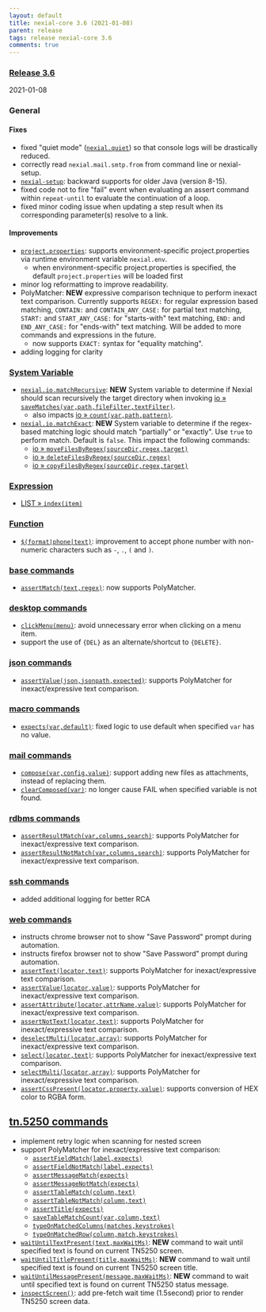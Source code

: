 ```yaml
---
layout: default
title: nexial-core 3.6 (2021-01-08)
parent: release
tags: release nexial-core 3.6
comments: true
---
```


### <a href="https://github.com/nexiality/nexial-core/releases/tag/nexial-core-v3.6_????" class="external-link" target="_nexial_link">Release 3.6</a>
2021-01-08


### General
#### Fixes
- fixed "quiet mode" ([`nexial.quiet`](../systemvars/index.html#nexial.quiet)) so that console logs will be drastically 
  reduced.
- correctly read `nexial.mail.smtp.from` from command line or nexial-setup.
- [`nexial-setup`](../userguide/BatchFiles#nexial-setup): backward supports for older Java (version 8-15).
- fixed code not to fire "fail" event when evaluating an assert command within `repeat-until` to evaluate the 
  continuation of a loop.
- fixed minor coding issue when updating a step result when its corresponding parameter(s) resolve to a link.

#### Improvements
- [`project.properties`](../userguide/UnderstandingProjectStructure#artifactprojectproperties): supports 
  environment-specific project.properties via runtime environment variable `nexial.env`.
  - when environment-specific project.properties is specified, the default `project.properties` will be loaded first
- minor log reformatting to improve readability.
- PolyMatcher: **NEW** expressive comparison technique to perform inexact text comparison.  Currently supports
  `REGEX:` for regular expression based matching, `CONTAIN:` and `CONTAIN_ANY_CASE:` for partial text matching, 
  `START:` and `START_ANY_CASE:` for "starts-with" text matching, `END:` and `END_ANY_CASE:` for "ends-with" text 
  matching. Will be added to more commands and expressions in the future.
  - now supports `EXACT:` syntax for "equality matching".
- adding logging for clarity


### [System Variable](../systemvars)
- [`nexial.io.matchRecursive`](../systemvars/index#nexial.ui.matchRecursive): **NEW** System variable to determine if 
  Nexial should scan recursively the target directory when invoking 
  [io &raquo; `saveMatches(var,path,fileFilter,textFilter)`](../commands/io/saveMatches(var,path,fileFilter,textFilter)).
  - also impacts [io &raquo; `count(var,path,pattern)`](../commands/io/count(var,path,pattern)).
- [`nexial.io.matchExact`](../systemvars/index#nexial.ui.matchExact): **NEW** System variable to determine if the 
  regex-based matching logic should match "partially" or "exactly". Use `true` to perform match. Default is `false`.
  This impact the following commands:
  - [io &raquo; `moveFilesByRegex(sourceDir,regex,target)`](../commands/io/moveFilesByRegex(sourceDir,regex,target))
  - [io &raquo; `deleteFilesByRegex(sourceDir,regex)`](../commands/io/deleteFilesByRegex(sourceDir,regex))
  - [io &raquo; `copyFilesByRegex(sourceDir,regex,target)`](../commands/io/copyFilesByRegex(sourceDir,regex,target))


### [Expression](../expressions)
- [LIST &raquo; `index(item)`](../expressions/LISTexpression#indexitem)


### [Function](../functions)
- [`$(format|phone|text)`](../functions/$(format).html#formatphonetext): improvement to accept phone number with 
  non-numeric characters such as `-`, `.`, `(` and `)`.

 
### [base commands](../commands/base)
- [`assertMatch(text,regex)`](../commands/base/assertMatch(text,regex)): now supports PolyMatcher.


### [desktop commands](../commands/desktop)
- [`clickMenu(menu)`](../commands/desktop/clickMenu(menu)): avoid unnecessary error when clicking on a menu item.
- support the use of `{DEL}` as an alternate/shortcut to `{DELETE}`.


### [json commands](../commands/json)
- [`assertValue(json,jsonpath,expected)`](../commands/json/assertValue(json,jsonpath,expected)): supports PolyMatcher 
  for inexact/expressive text comparison.


### [macro commands](../commands/macro)
- [`expects(var,default)`](../commands/macro/expects(var,default)): fixed logic to use default when specified `var` 
  has no value.


### [mail commands](../commands/mail)
- [`compose(var,config,value)`](../commands/mail/compose(var,config,value)): support adding new files as attachments, 
  instead of replacing them.
- [`clearComposed(var)`](../commands/mail/clearComposed(var)): no longer cause FAIL when specified variable is not found.


### [rdbms commands](../commands/rdbms)
- [`assertResultMatch(var,columns,search)`](../commands/rdbms/assertResultMatch(var,columns,search)): supports 
  PolyMatcher for inexact/expressive text comparison.
- [`assertResultNotMatch(var,columns,search)`](../commands/rdbms/assertResultNotMatch(var,columns,search)): supports 
  PolyMatcher for inexact/expressive text comparison.


### [ssh commands](../commands/ssh)
- added additional logging for better RCA


### [web commands](../commands/web)
- instructs chrome browser not to show "Save Password" prompt during automation.
- instructs firefox browser not to show "Save Password" prompt during automation.
- [`assertText(locator,text)`](../commands/web/assertText(locator,text)): supports PolyMatcher for inexact/expressive 
  text comparison.
- [`assertValue(locator,value)`](../commands/web/assertValue(locator,value)): supports PolyMatcher for 
  inexact/expressive text comparison.
- [`assertAttribute(locator,attrName,value)`](../commands/web/assertAttribute(locator,attrName,value)): supports 
  PolyMatcher for inexact/expressive text comparison.
- [`assertNotText(locator,text)`](../commands/web/assertNotText(locator,text)): supports PolyMatcher for 
  inexact/expressive text comparison.
- [`deselectMulti(locator,array)`](../commands/web/deselectMulti(locator,array)): supports PolyMatcher for 
  inexact/expressive text comparison.
- [`select(locator,text)`](../commands/web/select(locator,text)): supports PolyMatcher for inexact/expressive text 
  comparison.
- [`selectMulti(locator,array)`](../commands/web/selectMulti(locator,array)): supports PolyMatcher for 
  inexact/expressive text comparison.
- [`assertCssPresent(locator,property,value)`](../commands/web/assertCssPresent(locator,property,value)): supports 
  conversion of HEX color to RGBA form.


## [tn.5250 commands](../commands/tn.5250)
- implement retry logic when scanning for nested screen
- support PolyMatcher for inexact/expressive text comparison:
  - [`assertFieldMatch(label,expects)`](assertFieldMatch(label,expects))
  - [`assertFieldNotMatch(label,expects)`](assertFieldNotMatch(label,expects))
  - [`assertMessageMatch(expects)`](assertMessageMatch(expects))
  - [`assertMessageNotMatch(expects)`](assertMessageNotMatch(expects))
  - [`assertTableMatch(column,text)`](assertTableMatch(column,text))
  - [`assertTableNotMatch(column,text)`](assertTableNotMatch(column,text))
  - [`assertTitle(expects)`](assertTitle(expects))
  - [`saveTableMatchCount(var,column,text)`](saveTableMatchCount(var,column,text))
  - [`typeOnMatchedColumns(matches,keystrokes)`](typeOnMatchedColumns(matches,keystrokes))
  - [`typeOnMatchedRow(column,match,keystrokes)`](typeOnMatchedRow(column,match,keystrokes))
- [`waitUntilTextPresent(text,maxWaitMs)`](waitUntilTextPresent(text,maxWaitMs)): **NEW** command to wait until 
  specified text is found on current TN5250 screen.
- [`waitUntilTitlePresent(title,maxWaitMs)`](waitUntilTitlePresent(title,maxWaitMs)): **NEW** command to wait until 
  specified text is found on current TN5250 screen title.
- [`waitUntilMessagePresent(message,maxWaitMs)`](waitUntilMessagePresent(message,maxWaitMs)): **NEW** command to wait 
  until specified text is found on current TN5250 status message.
- [`inspectScreen()`](../command/tn.5250/inspectScreen()): add pre-fetch wait time (1.5second) prior to render TN5250 
  screen data.
